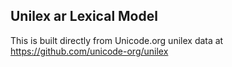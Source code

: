 Unilex ar Lexical Model
----------------------

This is built directly from Unicode.org unilex data at
https://github.com/unicode-org/unilex
